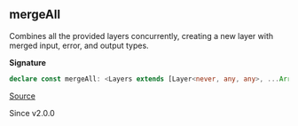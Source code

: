 ## mergeAll

Combines all the provided layers concurrently, creating a new layer with merged input, error, and output types.

**Signature**

```ts
declare const mergeAll: <Layers extends [Layer<never, any, any>, ...Array<Layer<never, any, any>>]>(...layers: Layers) => Layer<{ [k in keyof Layers]: Layer.Success<Layers[k]>; }[number], { [k in keyof Layers]: Layer.Error<Layers[k]>; }[number], { [k in keyof Layers]: Layer.Context<Layers[k]>; }[number]>
```

[Source](https://github.com/Effect-TS/effect/tree/main/packages/effect/src/Layer.ts#L510)

Since v2.0.0